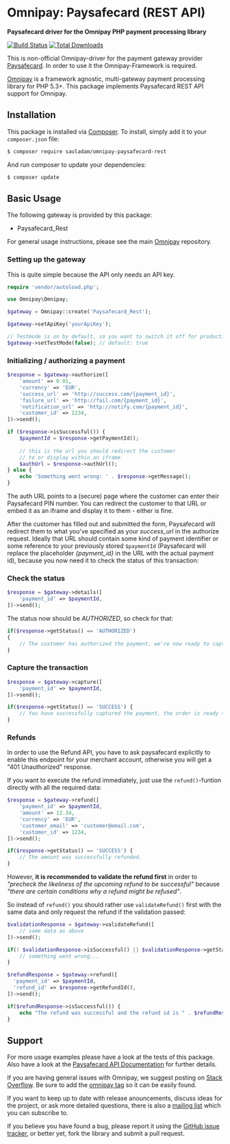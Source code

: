# Omnipay: Paysafecard (REST API)

**Paysafecard driver for the Omnipay PHP payment processing library**

[![Build Status](https://travis-ci.org/sauladam/omnipay-paysafecard-rest.svg?branch=master)](https://travis-ci.org/sauladam/omnipay-paysafecard-rest)
[![Total Downloads](https://poser.pugx.org/sauladam/omnipay-paysafecard-rest/downloads.png)](https://packagist.org/packages/sauladam/omnipay-paysafecard-rest)

This is non-official Omnipay-driver for the payment gateway provider [Paysafecard](https://www.paysafecard.com).
In order to use it the Omnipay-Framework is required.

[Omnipay](https://github.com/omnipay/omnipay) is a framework agnostic, multi-gateway payment
processing library for PHP 5.3+. This package implements Paysafecard REST API support for Omnipay.

## Installation

This package is installed via [Composer](http://getcomposer.org/). To install, simply add it
to your `composer.json` file:

```bash
$ composer require sauladam/omnipay-paysafecard-rest
```

And run composer to update your dependencies:

```bash
$ composer update
```

## Basic Usage

The following gateway is provided by this package:

* Paysafecard_Rest

For general usage instructions, please see the main [Omnipay](https://github.com/omnipay/omnipay)
repository.

### Setting up the gateway
This is quite simple because the API only needs an API key.

```php
require 'vendor/autoload.php';

use Omnipay\Omnipay;

$gateway = Omnipay::create('Paysafecard_Rest');

$gateway->setApiKey('yourApiKey');

// Testmode is on by default, so you want to switch it off for production.
$gateway->setTestMode(false); // default: true

```

### Initializing / authorizing a payment

```php
$response = $gateway->authorize([
    'amount' => 0.01,
    'currency' => 'EUR',
    'success_url' => 'http://success.com/{payment_id}',
    'failure_url' => 'http://fail.com/{payment_id}',
    'notification_url' => 'http://notify.com/{payment_id}',
    'customer_id' => 1234,
])->send();

if ($response->isSuccessful()) {
    $paymentId = $response->getPaymentId(); 
    
    // this is the url you should redirect the customer 
    // to or display within an iframe
    $authUrl = $response->authUrl();
} else {
    echo 'Something went wrong: ' . $response->getMessage();
}
```
The auth URL points to a (secure) page where the customer can enter their Paysafecard PIN number. You can redirect the customer to that URL or embed it as an iframe and display it to them - either is fine.

After the customer has filled out and submitted the form, Paysafecard will redirect them to what you've specified as your *success_url* in the authorize request. Ideally that URL should contain some kind of payment identifier or some reference to your previously stored `$paymentId` (Paysafecard will replace the placeholder *{payment_id}* in the URL with the actual payment id), because you now need it to check the status of this transaction:

### Check the status
```php
$response = $gateway->details([
    'payment_id' => $paymentId,
])->send();
```
The status now should be *AUTHORIZED*, so check for that:
```php
if($response->getStatus() == 'AUTHORIZED')
{
    // The customer has authorized the payment, we're now ready to capture it.
}
```

### Capture the transaction

```php
$response = $gateway->capture([
    'payment_id' => $paymentId,
])->send();

if($response->getStatus() == 'SUCCESS') {
    // You have successfully captured the payment, the order is ready to ship.
}
```

### Refunds
In order to use the Refund API, you have to ask paysafecard explicitly to enable this endpoint for your merchant account, otherwise you will get a "401 Unauthorized" response.

If you want to execute the refund immediately, just use the `refund()`-funtion directly with all the required data:

```php
$response = $gateway->refund([
    'payment_id' => $paymentId,
    'amount' => 12.34,
    'currency' => 'EUR',
    'customer_email' => 'customer@email.com',
    'customer_id' => 1234,
])->send();

if($response->getStatus() == 'SUCCESS') {
    // The amount was successfully refunded.
}
```

However, **it is recommended to validate the refund first** in order to *"precheck the likeliness of the upcoming refund to be successful"* because *"there are certain conditions why a refund might be refused"*. 

So instead of `refund()` you should rather use `validateRefund()` first with the same data and only request the refund if the validation passed:

```php
$validationResponse = $gateway->validateRefund([
    // same data as above
])->send();

if(! $validationResponse->isSuccessful() || $validationResponse->getStatus() != 'VALIDATION_SUCCESSFUL') {
    // something went wrong...
}

$refundResponse = $gateway->refund([
  'payment_id' => $paymentId,
  'refund_id' => $response->getRefundId(),
])->send();

if($refundResponse->isSuccessful()) {
    echo "The refund was successful and the refund id is " . $refundResponse->getRefundId(); 
}
```

## Support

For more usage examples please have a look at the tests of this package. Also have a look at the [Paysafecard API Documentation](https://www.paysafecard.com/fileadmin/api/) for further details.

If you are having general issues with Omnipay, we suggest posting on
[Stack Overflow](http://stackoverflow.com/). Be sure to add the
[omnipay tag](http://stackoverflow.com/questions/tagged/omnipay) so it can be easily found.

If you want to keep up to date with release anouncements, discuss ideas for the project,
or ask more detailed questions, there is also a [mailing list](https://groups.google.com/forum/#!forum/omnipay) which
you can subscribe to.

If you believe you have found a bug, please report it using the [GitHub issue tracker](https://github.com/sauladam/omnipay-paysafecard-rest/issues),
or better yet, fork the library and submit a pull request.
